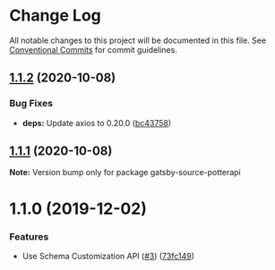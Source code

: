 # Change Log

All notable changes to this project will be documented in this file.
See [Conventional Commits](https://conventionalcommits.org) for commit guidelines.

## [1.1.2](https://github.com/LekoArts/gatsby-source-potterapi/compare/gatsby-source-potterapi@1.1.1...gatsby-source-potterapi@1.1.2) (2020-10-08)


### Bug Fixes

* **deps:** Update axios to 0.20.0 ([bc43758](https://github.com/LekoArts/gatsby-source-potterapi/commit/bc43758fa2b914960718ff065bde6538fa349682))





## [1.1.1](https://github.com/LekoArts/gatsby-source-potterapi/compare/gatsby-source-potterapi@1.1.0...gatsby-source-potterapi@1.1.1) (2020-10-08)

**Note:** Version bump only for package gatsby-source-potterapi





# 1.1.0 (2019-12-02)


### Features

* Use Schema Customization API ([#3](https://github.com/LekoArts/gatsby-source-potterapi/issues/3)) ([73fc149](https://github.com/LekoArts/gatsby-source-potterapi/commit/73fc149fa170b0d693a88e1068a304b3dd6cb597))
